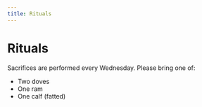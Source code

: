 ```yaml
---
title: Rituals
---
```


Rituals
=======
Sacrifices are performed every Wednesday.  Please bring one of:

* Two doves
* One ram
* One calf (fatted)

